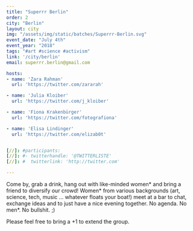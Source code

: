 ```yaml
---
title: "Superrr Berlin"
order: 2
city: "Berlin"
layout: city
img: "/assets/img/static/batches/Superrr-Berlin.svg"
event_date: "July 4th"
event_year: "2018"
tags: "#art #science #activism"
link: '/city/berlin'
email: superrr.berlin@gmail.com

hosts:
- name: 'Zara Rahman'
  url: 'https://twitter.com/zararah'

- name: 'Julia Kloiber'
  url: 'https://twitter.com/j_kloiber'

- name: 'Fiona Krakenbürger'
  url: 'https://twitter.com/fotografiona'

- name: 'Elisa Lindinger'
  url: 'https://twitter.com/elizab0t'


[//]: #participants:
[//]: #- twitterhandle: '@TWITTERLISTE'
[//]: #  twitterlink: 'http://twitter.com'

---
```

Come by, grab a drink, hang out with like-minded women* and bring a friend to diversify our crowd! Women* from various backgrounds (art, science, tech, music ... whatever floats your boat!) meet at a bar to chat, exchange ideas and to just have a nice evening together.
No agenda. No men*. No bullshit. ;)

Please feel free to bring a +1 to extend the group.







